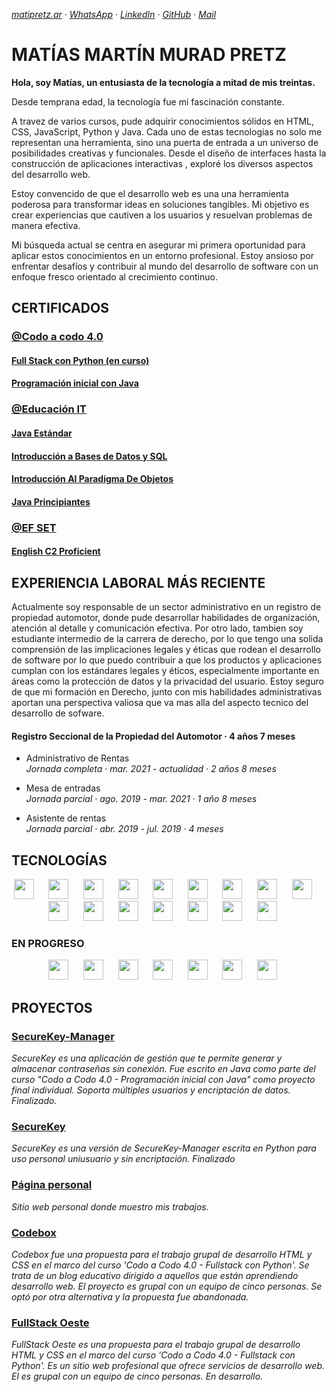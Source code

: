 _[matipretz.ar](https://matipretz.ar/) · [WhatsApp](https://tinyurl.com/acces1) · [LinkedIn](https://www.linkedin.com/in/matipretz/) · [GitHub](https://github.com/matipretz) · [Mail](mailto:contact.me@altmails.com?subject=[GitHub])_  
# MATÍAS MARTÍN MURAD PRETZ  
**Hola, soy Matías, un entusiasta de la tecnología a mitad de mis treintas.**
 
Desde temprana edad, la tecnología fue mi fascinación constante.

A travez de varios cursos, pude adquirir conocimientos sólidos en HTML, CSS, JavaScript, Python y Java. Cada uno de estas tecnologias no solo me representan una herramienta, sino una puerta de entrada a un universo de posibilidades creativas y funcionales. Desde el diseño de interfaces hasta la construcción de aplicaciones interactivas , exploré los diversos aspectos del desarrollo web.

Estoy convencido de que el desarrollo web es una una herramienta poderosa para transformar ideas en soluciones tangibles. Mi objetivo es crear experiencias que cautiven a los usuarios y resuelvan problemas de manera efectiva.

Mi búsqueda actual se centra en asegurar mi primera oportunidad para aplicar estos conocimientos en un entorno profesional. Estoy ansioso por enfrentar desafíos y contribuir al mundo del desarrollo de software con un enfoque fresco orientado al crecimiento continuo.

## CERTIFICADOS

### [@Codo a codo 4.0](https://agenciadeaprendizaje.bue.edu.ar/codo-a-codo/)

#### [**Full Stack con Python** (en curso)]()
#### [**Programación inicial con Java**](https://drive.google.com/file/d/1NRTS0h5E0a1epArzntPvWQ2vxd34Y-Yu)

### [@Educación IT](https://www.educacionit.com/)

####  [**Java Estándar**](https://www.educacionit.com/perfil/matias-martin-murad-pretz-225217/certificado/25229)

#### [**Introducción a Bases de Datos y SQL**](https://www.educacionit.com/perfil/matias-martin-murad-pretz-225217/certificado/27282)

#### [**Introducción Al Paradigma De Objetos**](https://www.educacionit.com/perfil/matias-martin-murad-pretz-225217/certificado/25209)

#### [**Java Principiantes**](https://www.educacionit.com/perfil/matias-martin-murad-pretz-225217/certificado/26726)

### [@EF SET](https://www.efset.org/)

#### [**English C2 Proficient**](https://www.efset.org/cert/oiXghv)

## EXPERIENCIA LABORAL MÁS RECIENTE

Actualmente soy responsable de un sector administrativo en un registro de propiedad automotor, donde pude desarrollar habilidades de organización, atención al detalle y comunicación efectiva.
Por otro lado, tambien soy estudiante intermedio de la carrera de derecho, por lo que tengo una solida comprensión de las implicaciones legales y éticas que rodean el desarrollo de software por lo que puedo contribuir a que los productos y aplicaciones cumplan con los estándares legales y éticos, especialmente importante en áreas como la protección de datos y la privacidad del usuario.
Estoy seguro de que mi formación en Derecho, junto con mis habilidades administrativas aportan una perspectiva valiosa que va mas alla del aspecto tecnico del desarrollo de sofware.

#### Registro Seccional de la Propiedad del Automotor · 4 años 7 meses  
- Administrativo de Rentas  
_Jornada completa · mar. 2021 - actualidad · 2 años 8 meses_

- Mesa de entradas  
_Jornada parcial · ago. 2019 - mar. 2021 · 1 año 8 meses_

- Asistente de rentas  
_Jornada parcial · abr. 2019 - jul. 2019 · 4 meses_

## TECNOLOGÍAS

<div align="center">
    <img height="32" width="32" src="https://cdn.simpleicons.org/visualstudiocode" />&nbsp; &nbsp; &nbsp;
    <img height="32" width="32" src="https://cdn.simpleicons.org/linux" />&nbsp; &nbsp; &nbsp;
    <img height="32" width="32" src="https://cdn.simpleicons.org/ubuntu" />&nbsp; &nbsp; &nbsp;
    <img height="32" width="32" src="https://cdn.simpleicons.org/windowsterminal" />&nbsp; &nbsp; &nbsp;
    <img height="32" width="32" src="https://cdn.simpleicons.org/openjdk" />&nbsp; &nbsp; &nbsp;
    <img height="32" width="32" src="https://cdn.simpleicons.org/mysql" />&nbsp; &nbsp; &nbsp;
    <img height="32" width="32" src="https://cdn.simpleicons.org/python" />&nbsp; &nbsp; &nbsp;
    <img height="32" width="32" src="https://cdn.simpleicons.org/git" />&nbsp; &nbsp; &nbsp;
    <img height="32" width="32" src="https://cdn.simpleicons.org/github/_/eee" />&nbsp; &nbsp; &nbsp;
    <img height="32" width="32" src="https://cdn.simpleicons.org/markdown/_/eee" />&nbsp; &nbsp; &nbsp;
    <img height="32" width="32" src="https://cdn.simpleicons.org/html5" />&nbsp; &nbsp; &nbsp;
    <img height="32" width="32" src="https://cdn.simpleicons.org/css3" />&nbsp; &nbsp; &nbsp;
    <img height="32" width="32" src="https://cdn.simpleicons.org/bootstrap" />&nbsp; &nbsp; &nbsp;    
    <img height="32" width="32" src="https://cdn.simpleicons.org/javascript" />&nbsp; &nbsp; &nbsp;
    <img height="32" width="32" src="https://cdn.simpleicons.org/node.js" />&nbsp; &nbsp; &nbsp;
    <img height="32" width="32" src="https://cdn.simpleicons.org/npm" />&nbsp; &nbsp; &nbsp;
</div>

### EN PROGRESO

<div align="center">
    <img height="32" width="32" src="https://cdn.simpleicons.org/vue.js" />&nbsp; &nbsp; &nbsp;
    <img height="32" width="32" src="https://cdn.simpleicons.org/vite.js" />&nbsp; &nbsp; &nbsp;    
    <img height="32" width="32" src="https://cdn.simpleicons.org/mongodb" />&nbsp; &nbsp; &nbsp;    
    <img height="32" width="32" src="https://cdn.simpleicons.org/flask/_/eee" />&nbsp; &nbsp; &nbsp;
    <img height="32" width="32" src="https://cdn.simpleicons.org/jinja" />&nbsp; &nbsp; &nbsp;
    <img height="32" width="32" src="https://cdn.simpleicons.org/express/_/eee" />&nbsp; &nbsp; &nbsp;
    <img height="32" width="32" src="https://cdn.simpleicons.org/react" />&nbsp; &nbsp; &nbsp;
</div>

## PROYECTOS

### [SecureKey-Manager](http://github.com/matipretz/SecureKey-Manager)

_SecureKey es una aplicación de gestión que te permite generar y almacenar contraseñas sin conexión. Fue escrito en Java como parte del curso "Codo a Codo 4.0 - Programación inicial con Java" como proyecto final individual. Soporta múltiples usuarios y encriptación de datos. Finalizado._

### [SecureKey](http://github.com/matipretz/SecureKey)

_SecureKey es una versión de SecureKey-Manager escrita en Python para uso personal uniusuario y sin encriptación. Finalizado_

### [Página personal](http://matipretz.ar)

_Sitio web personal donde muestro mis trabajos._

### [Codebox](http://matipretz.ar/codebox)

_Codebox fue una propuesta para el trabajo grupal de desarrollo HTML y CSS en el marco del curso 'Codo a Codo 4.0 - Fullstack con Python'. Se trata de un blog educativo dirigido a aquellos que están aprendiendo desarrollo web. El proyecto es grupal con un equipo de cinco personas. Se optó por otra alternativa y la propuesta fue abandonada._

### [FullStack Oeste](http://matipretz.ar/fullstackoeste)

_FullStack Oeste es una propuesta para el trabajo grupal de desarrollo HTML y CSS en el marco del curso 'Codo a Codo 4.0 - Fullstack con Python'. Es un sitio web profesional que ofrece servicios de desarrollo web. El es grupal con un equipo de cinco personas. En desarrollo._
